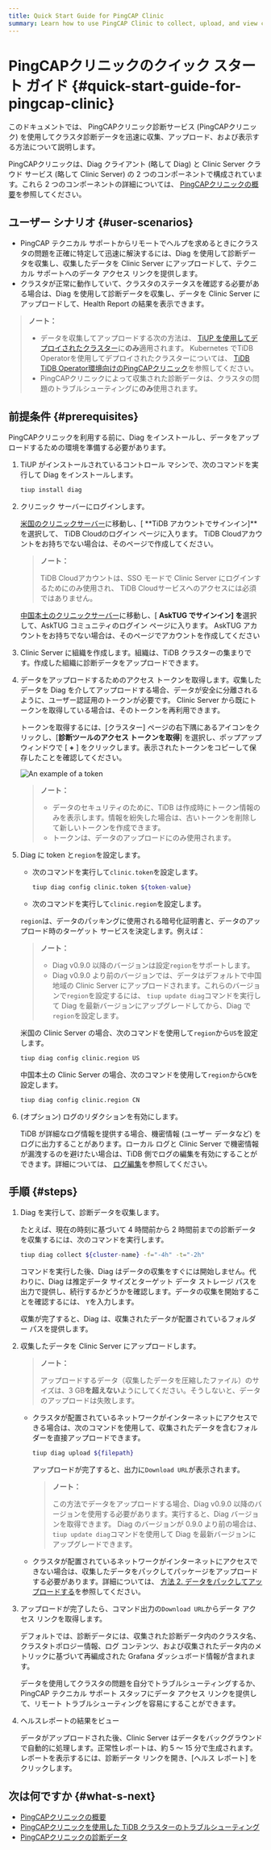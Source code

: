 ```yaml
---
title: Quick Start Guide for PingCAP Clinic
summary: Learn how to use PingCAP Clinic to collect, upload, and view cluster diagnosis data quickly.
---
```


# PingCAPクリニックのクイック スタート ガイド {#quick-start-guide-for-pingcap-clinic}

このドキュメントでは、 PingCAPクリニック診断サービス (PingCAPクリニック) を使用してクラスタ診断データを迅速に収集、アップロード、および表示する方法について説明します。

PingCAPクリニックは、Diag クライアント (略して Diag) と Clinic Server クラウド サービス (略して Clinic Server) の 2 つのコンポーネントで構成されています。これら 2 つのコンポーネントの詳細については、 [PingCAPクリニックの概要](/clinic/clinic-introduction.md)を参照してください。

## ユーザー シナリオ {#user-scenarios}

-   PingCAP テクニカル サポートからリモートでヘルプを求めるときにクラスタの問題を正確に特定して迅速に解決するには、Diag を使用して診断データを収集し、収集したデータを Clinic Server にアップロードして、テクニカル サポートへのデータ アクセス リンクを提供します。
-   クラスタが正常に動作していて、クラスタのステータスを確認する必要がある場合は、Diag を使用して診断データを収集し、データを Clinic Server にアップロードして、Health Report の結果を表示できます。

> **ノート：**
>
> -   データを収集してアップロードする次の方法は、 [TiUP を使用してデプロイされたクラスター](/production-deployment-using-tiup.md)に**のみ**適用されます。 Kubernetes でTiDB Operatorを使用してデプロイされたクラスターについては、 [TiDB TiDB Operator環境向けのPingCAPクリニック](https://docs.pingcap.com/tidb-in-kubernetes/stable/clinic-user-guide)を参照してください。
> -   PingCAPクリニックによって収集された診断データは、クラスタの問題のトラブルシューティングに**のみ**使用されます。

## 前提条件 {#prerequisites}

PingCAPクリニックを利用する前に、Diag をインストールし、データをアップロードするための環境を準備する必要があります。

1.  TiUP がインストールされているコントロール マシンで、次のコマンドを実行して Diag をインストールします。

    ```bash
    tiup install diag
    ```

2.  クリニック サーバーにログインします。

    <SimpleTab groupId="clinicServer">
     <div label="Clinic Server in the US" value="clinic-us">

    [米国のクリニックサーバー](https://clinic.pingcap.com)に移動し、[ **TiDB アカウントでサインイン]**を選択して、 TiDB Cloudのログイン ページに入ります。 TiDB Cloudアカウントをお持ちでない場合は、そのページで作成してください。

    > **ノート：**
    >
    > TiDB Cloudアカウントは、SSO モードで Clinic Server にログインするためにのみ使用され、 TiDB Cloudサービスへのアクセスには必須ではありません。

    </div>

    <div label="Clinic Server in the Chinese mainland" value="clinic-cn">

    [中国本土のクリニックサーバー](https://clinic.pingcap.com.cn)に移動し、[ **AskTUG でサインイン] を**選択して、AskTUG コミュニティのログイン ページに入ります。 AskTUG アカウントをお持ちでない場合は、そのページでアカウントを作成してください

    </div>
     </SimpleTab>

3.  Clinic Server に組織を作成します。組織は、TiDB クラスターの集まりです。作成した組織に診断データをアップロードできます。

4.  データをアップロードするためのアクセス トークンを取得します。収集したデータを Diag を介してアップロードする場合、データが安全に分離されるように、ユーザー認証用のトークンが必要です。 Clinic Server から既にトークンを取得している場合は、そのトークンを再利用できます。

    トークンを取得するには、[クラスター] ページの右下隅にあるアイコンをクリックし、[**診断ツールのアクセス トークンを取得**] を選択し、ポップアップ ウィンドウで [ <strong>+</strong> ] をクリックします。表示されたトークンをコピーして保存したことを確認してください。

    ![An example of a token](https://download.pingcap.com/images/docs/clinic-get-token.png)

    > **ノート：**
    >
    > -   データのセキュリティのために、TiDB は作成時にトークン情報のみを表示します。情報を紛失した場合は、古いトークンを削除して新しいトークンを作成できます。
    > -   トークンは、データのアップロードにのみ使用されます。

5.  Diag に token と`region`を設定します。

    -   次のコマンドを実行して`clinic.token`を設定します。

        ```bash
        tiup diag config clinic.token ${token-value}
        ```

    -   次のコマンドを実行して`clinic.region`を設定します。

    `region`は、データのパッキングに使用される暗号化証明書と、データのアップロード時のターゲット サービスを決定します。例えば：

    > **ノート：**
    >
    > -   Diag v0.9.0 以降のバージョンは設定`region`をサポートします。
    > -   Diag v0.9.0 より前のバージョンでは、データはデフォルトで中国地域の Clinic Server にアップロードされます。これらのバージョンで`region`を設定するには、 `tiup update diag`コマンドを実行して Diag を最新バージョンにアップグレードしてから、Diag で`region`を設定します。

    <SimpleTab groupId="clinicServer">
     <div label="Clinic Server in the US" value="clinic-us">

    米国の Clinic Server の場合、次のコマンドを使用して`region`から`US`を設定します。

    ```bash
    tiup diag config clinic.region US
    ```

    </div>
     <div label="Clinic Server in the Chinese mainland" value="clinic-cn">

    中国本土の Clinic Server の場合、次のコマンドを使用して`region`から`CN`を設定します。

    ```bash
    tiup diag config clinic.region CN
    ```

    </div>

    </SimpleTab>

6.  (オプション) ログのリダクションを有効にします。

    TiDB が詳細なログ情報を提供する場合、機密情報 (ユーザー データなど) をログに出力することがあります。ローカル ログと Clinic Server で機密情報が漏洩するのを避けたい場合は、TiDB 側でログの編集を有効にすることができます。詳細については、 [ログ編集](/log-redaction.md#log-redaction-in-tidb-side)を参照してください。

## 手順 {#steps}

1.  Diag を実行して、診断データを収集します。

    たとえば、現在の時刻に基づいて 4 時間前から 2 時間前までの診断データを収集するには、次のコマンドを実行します。

    ```bash
    tiup diag collect ${cluster-name} -f="-4h" -t="-2h"
    ```

    コマンドを実行した後、Diag はデータの収集をすぐには開始しません。代わりに、Diag は推定データ サイズとターゲット データ ストレージ パスを出力で提供し、続行するかどうかを確認します。データの収集を開始することを確認するには、 `Y`を入力します。

    収集が完了すると、Diag は、収集されたデータが配置されているフォルダー パスを提供します。

2.  収集したデータを Clinic Server にアップロードします。

    > **ノート：**
    >
    > アップロードするデータ（収集したデータを圧縮したファイル）のサイズは、3 GB**を超えない**ようにしてください。そうしないと、データのアップロードは失敗します。

    -   クラスタが配置されているネットワークがインターネットにアクセスできる場合は、次のコマンドを使用して、収集されたデータを含むフォルダーを直接アップロードできます。

        
        ```bash
        tiup diag upload ${filepath}
        ```

        アップロードが完了すると、出力に`Download URL`が表示されます。

        > **ノート：**
        >
        > この方法でデータをアップロードする場合、Diag v0.9.0 以降のバージョンを使用する必要があります。実行すると、Diag バージョンを取得できます。 Diag のバージョンが 0.9.0 より前の場合は、 `tiup update diag`コマンドを使用して Diag を最新バージョンにアップグレードできます。

    -   クラスタが配置されているネットワークがインターネットにアクセスできない場合は、収集したデータをパックしてパッケージをアップロードする必要があります。詳細については、 [方法 2. データをパックしてアップロードする](/clinic/clinic-user-guide-for-tiup.md#method-2-pack-and-upload-data)を参照してください。

3.  アップロードが完了したら、コマンド出力の`Download URL`からデータ アクセス リンクを取得します。

    デフォルトでは、診断データには、収集された診断データ内のクラスタ名、クラスタトポロジー情報、ログ コンテンツ、および収集されたデータ内のメトリックに基づいて再編成された Grafana ダッシュボード情報が含まれます。

    データを使用してクラスタの問題を自分でトラブルシューティングするか、PingCAP テクニカル サポート スタッフにデータ アクセス リンクを提供して、リモート トラブルシューティングを容易にすることができます。

4.  ヘルスレポートの結果をビュー

    データがアップロードされた後、Clinic Server はデータをバックグラウンドで自動的に処理します。正常性レポートは、約 5 ～ 15 分で生成されます。レポートを表示するには、診断データ リンクを開き、[ヘルス レポート] をクリックします。

## 次は何ですか {#what-s-next}

-   [PingCAPクリニックの概要](/clinic/clinic-introduction.md)
-   [PingCAPクリニックを使用した TiDB クラスターのトラブルシューティング](/clinic/clinic-user-guide-for-tiup.md)
-   [PingCAPクリニックの診断データ](/clinic/clinic-data-instruction-for-tiup.md)
